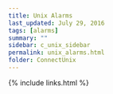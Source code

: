 ```yaml
---
title: Unix Alarms
last_updated: July 29, 2016
tags: [alarms]
summary: ""
sidebar: c_unix_sidebar
permalink: unix_alarms.html
folder: ConnectUnix
---
```





{% include links.html %}
